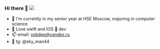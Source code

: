 ### Hi there 👋 ![](https://komarev.com/ghpvc/?username=SKYMAN44&color=ff69b4)
- 🏫 I'm currently in my senior year at HSE Moscow, majoring in computer science
- 💙 Love swift and IOS 🍏 dev
- 📫 email: sokdep@yandex.ru
- 🛫 tg: @sky_man44
<!--
**SKYMAN44/SKYMAN44** is a ✨ _special_ ✨ repository because its `README.md` (this file) appears on your GitHub profile.

Here are some ideas to get you started:

- 🔭 I’m currently working on ...
- 🌱 I’m currently learning ...
- 👯 I’m looking to collaborate on ...
- 🤔 I’m looking for help with ...
- 💬 Ask me about ...
- 📫 How to reach me: ...
- 😄 Pronouns: ...
- ⚡ Fun fact: ...
-->
